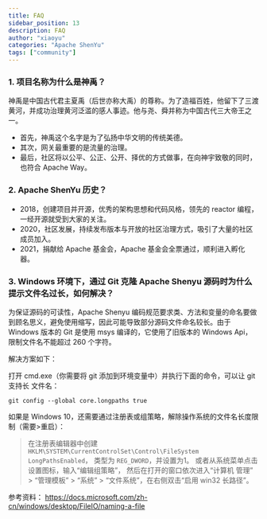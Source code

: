```yaml
---
title: FAQ
sidebar_position: 13
description: FAQ
author: "xiaoyu"
categories: "Apache ShenYu"
tags: ["community"]
---
```

### 1. 项目名称为什么是神禹？

神禹是中国古代君主夏禹（后世亦称大禹）的尊称。为了造福百姓，他留下了三渡黄河，并成功治理黄河泛滥的感人事迹。他与尧、舜并称为中国古代三大帝王之一。
* 首先，神禹这个名字是为了弘扬中华文明的传统美德。
* 其次，网关最重要的是流量的治理。
* 最后，社区将以公平、公正、公开、择优的方式做事，在向神宇致敬的同时，也符合 Apache Way。

### 2. Apache ShenYu 历史？

* 2018，创建项目并开源，优秀的架构思想和代码风格，领先的 reactor 编程，一经开源就受到大家的关注。
* 2020，社区发展，持续发布版本与开放的社区治理方式，吸引了大量的社区成员加入。
* 2021，捐献给 Apache 基金会，Apache 基金会全票通过，顺利进入孵化器。

### 3. Windows 环境下，通过 Git 克隆 Apache Shenyu 源码时为什么提示文件名过长，如何解决？

为保证源码的可读性，Apache Shenyu 编码规范要求类、方法和变量的命名要做到顾名思义，避免使用缩写，因此可能导致部分源码文件命名较长。由于 Windows 版本的 Git 是使用 msys 编译的，它使用了旧版本的 Windows Api，限制文件名不能超过 260 个字符。

解决方案如下：

打开 cmd.exe（你需要将 git 添加到环境变量中）并执行下面的命令，可以让 git 支持长
文件名：

```
git config --global core.longpaths true
```
                                                                                
如果是 Windows 10，还需要通过注册表或组策略，解除操作系统的文件名长度限制（需要>重启）：
> 在注册表编辑器中创建 `HKLM\SYSTEM\CurrentControlSet\Control\FileSystem LongPathsEnabled`， 类型为 `REG_DWORD`，并设置为1。
> 或者从系统菜单点击设置图标，输入“编辑组策略”， 然后在打开的窗口依次进入“计算机
管理” > “管理模板” > “系统” > “文件系统”，在右侧双击“启用 win32 长路径”。


参考资料：
https://docs.microsoft.com/zh-cn/windows/desktop/FileIO/naming-a-file

